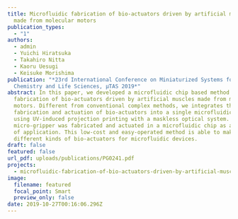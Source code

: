 ```yaml
---
title: Microfluidic fabrication of bio-actuators driven by artificial muscles
  made from molecular motors
publication_types:
  - "1"
authors:
  - admin
  - Yuichi Hiratsuka
  - Takahiro Nitta
  - Kaoru Uesugi
  - Keisuke Morishima
publication: "*23rd International Conference on Miniaturized Systems for
  Chemistry and Life Sciences, µTAS 2019*"
abstract: In this paper, we developed a microfluidic chip based method for
  fabrication of bio-actuators driven by artificial muscles made from molecular
  motors. Different from conventional complex methods, we integrates the
  fabrication and actuation of bio-actuators into a single microfluidic chip
  using UV-induced projection printing with a maskless optical system. A
  micro-gripper was fabricated and actuated in a microfluidic chip as an example
  of application. This low-cost and easy-operated method is able to make
  different kinds of bio-actuators for microfluidic devices.
draft: false
featured: false
url_pdf: uploads/publications/PG0241.pdf
projects:
  - microfluidic-fabrication-of-bio-actuators-driven-by-artificial-muscle
image:
  filename: featured
  focal_point: Smart
  preview_only: false
date: 2019-10-27T00:16:06.296Z
---
```


